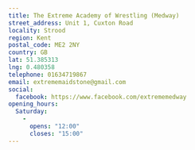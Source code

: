 ```yaml
---
title: The Extreme Academy of Wrestling (Medway)
street_address: Unit 1, Cuxton Road
locality: Strood
region: Kent
postal_code: ME2 2NY
country: GB
lat: 51.385313
lng: 0.480358
telephone: 01634719867
email: extrememaidstone@gmail.com
social:
  facebook: https://www.facebook.com/extrememedway
opening_hours:
  Saturday:
    -
      opens: "12:00"
      closes: "15:00"
---
```


